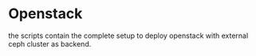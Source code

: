 # Openstack

the scripts contain the complete setup to deploy openstack with external ceph cluster as backend.
